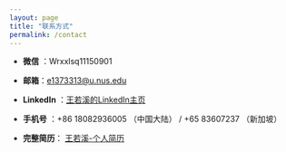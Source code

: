 ```yaml
---
layout: page
title: "联系方式"
permalink: /contact
---
```



- **微信** ：Wrxxlsq11150901
  
- **邮箱**：e1373313@u.nus.edu
  
- **LinkedIn** ：[王若溪的LinkedIn主页](http://linkedin.com/in/ruoxi-wang-256a55325)
  
- **手机号** ：+86 18082936005 （中国大陆） / +65 83607237 （新加坡）

- **完整简历**： [王若溪-个人简历](pdf/王若溪-个人简历-中文.pdf)
